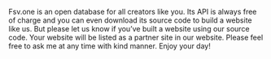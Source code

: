 Fsv.one is an open database for all creators like you. Its API is always free of charge and you can even download its source code to build a website like us. But please let us know if you’ve built a website using our source code. Your website will be listed as a partner site in our website. Please feel free to ask me at any time with kind manner. Enjoy your day!
